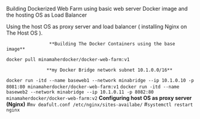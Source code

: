 Building Dockerized Web Farm using basic web server Docker image and the hosting OS as Load Balancer  

Using the host OS as proxy server and load balancer ( installing Nginx on The Host OS ).   

                    **Building The Docker Containers using the base image**  
                    
`docker pull minamaherdocker/docker-web-farm:v1`  

                   **my Docker Bridge network subnet 10.1.0.0/16**

`docker run -itd --name baseweb1 --network minabridge --ip 10.1.0.10 -p 8081:80 minamaherdocker/docker-web-farm:v1`
`docker run -itd --name baseweb2 --network minabridge --ip 10.1.0.11 -p 8082:80 minamaherdocker/docker-web-farm:v2`
                   **Configuring host OS as proxy server (Nginx)**
#`mv deafult.conf /etc/nginx/sites-availabe/`
#`systemctl restart nginx`

